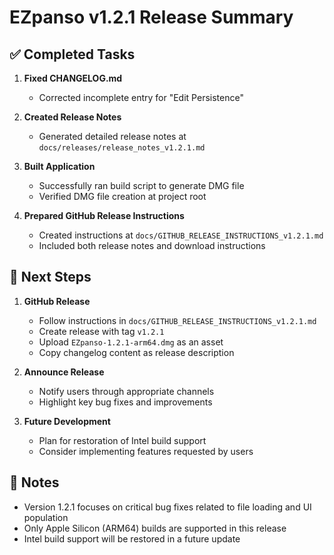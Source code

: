 # EZpanso v1.2.1 Release Summary

## ✅ Completed Tasks

1. **Fixed CHANGELOG.md**
   - Corrected incomplete entry for "Edit Persistence"

2. **Created Release Notes**
   - Generated detailed release notes at `docs/releases/release_notes_v1.2.1.md`

3. **Built Application**
   - Successfully ran build script to generate DMG file
   - Verified DMG file creation at project root

4. **Prepared GitHub Release Instructions**
   - Created instructions at `docs/GITHUB_RELEASE_INSTRUCTIONS_v1.2.1.md`
   - Included both release notes and download instructions

## 🚀 Next Steps

1. **GitHub Release**
   - Follow instructions in `docs/GITHUB_RELEASE_INSTRUCTIONS_v1.2.1.md`
   - Create release with tag `v1.2.1`
   - Upload `EZpanso-1.2.1-arm64.dmg` as an asset
   - Copy changelog content as release description

2. **Announce Release**
   - Notify users through appropriate channels
   - Highlight key bug fixes and improvements

3. **Future Development**
   - Plan for restoration of Intel build support
   - Consider implementing features requested by users

## 📝 Notes

- Version 1.2.1 focuses on critical bug fixes related to file loading and UI population
- Only Apple Silicon (ARM64) builds are supported in this release
- Intel build support will be restored in a future update
